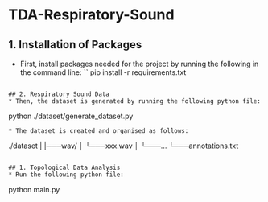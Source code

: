 # TDA-Respiratory-Sound
## 1. Installation of Packages
* First, install packages needed for the project by running the following in the command line:
``
pip install -r requirements.txt
```

## 2. Respiratory Sound Data
* Then, the dataset is generated by running the following python file:
```
python ./dataset/generate_dataset.py
```
* The dataset is created and organised as follows:
```
./dataset
|
  |───wav/
  │    └───xxx.wav
  │    └───...
  └───annotations.txt
```

## 1. Topological Data Analysis 
* Run the following python file:
 ```
 python main.py
 ```

 